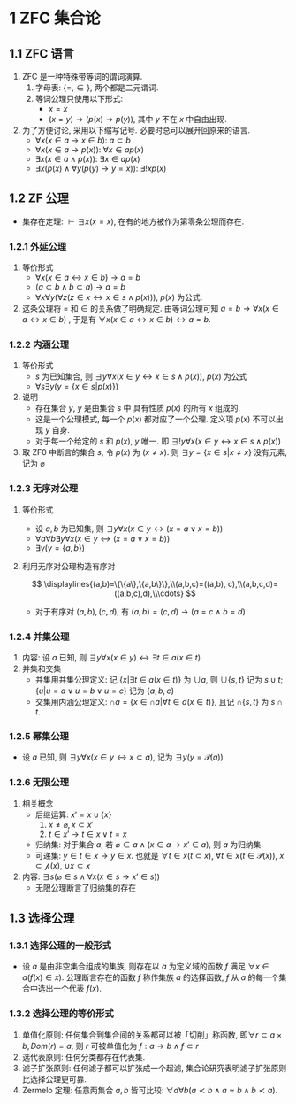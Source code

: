 # 1 ZFC 集合论

## 1.1 ZFC 语言
1. ZFC 是一种特殊带等词的谓词演算.
    1. 字母表: $\{= ,\in\}$, 两个都是二元谓词.
    2. 等词公理只使用以下形式:
        - $x=x$
        - $(x=y)\to (p(x)\to p(y))$, 其中 $y$ 不在 $x$ 中自由出现.
2. 为了方便讨论, 采用以下缩写记号. 必要时总可以展开回原来的语言.
    - $\forall x(x\in a\to x\in b)$: $a\subset b$
    - $\forall x(x\in a\to p(x))$: $\forall x\in ap(x)$
    - $\exists x(x\in a \wedge p(x))$: $\exists x\in ap(x)$
    - $\exists x(p(x)\wedge \forall y(p(y)\to y=x))$: $\exists !xp(x)$

## 1.2 ZF 公理
- 集存在定理: $\vdash \exists x(x=x)$, 在有的地方被作为第零条公理而存在.

### 1.2.1 外延公理
1. 等价形式
    - $\forall x(x\in a\leftrightarrow x\in b)\to a=b$
    - $(a\subset b \wedge b\subset a)\to a=b$
    - $\forall x\forall y(\forall z(z\in x\leftrightarrow x\in s \wedge p(x)))$, $p(x)$ 为公式.
2. 这条公理将 $=$ 和 $\in$ 的关系做了明确规定. 由等词公理可知 $a=b\to \forall x(x\in a\leftrightarrow x\in b)$ , 于是有 $\forall x(x\in a\leftrightarrow x\in b)\leftrightarrow a=b$.

### 1.2.2 内涵公理
1. 等价形式
    - $s$ 为已知集合, 则 $\exists y\forall x(x\in y\leftrightarrow x\in s \wedge p(x))$, $p(x)$ 为公式
    - $\forall s\exists y(y=\{x\in s|p(x)\})$
2. 说明
    - 存在集合 $y$, $y$ 是由集合 $s$ 中 具有性质 $p(x)$ 的所有 $x$ 组成的.
    - 这是一个公理模式, 每一个 $p(x)$ 都对应了一个公理. 定义项 $p(x)$ 不可以出现 $y$ 自身.
    - 对于每一个给定的 $s$ 和 $p(x)$, $y$ 唯一. 即 $\exists !y\forall x(x\in y \leftrightarrow x\in s\wedge p(x))$
3. 取 ZF0 中断言的集合 $s$, 令 $p(x)$ 为 $(x\neq x)$. 则 $\exists y=\{x\in s|x\neq x\}$ 没有元素, 记为 $\varnothing$

### 1.2.3 无序对公理
1. 等价形式
    - 设 $a, b$ 为已知集, 则 $\exists y \forall x(x\in y \leftrightarrow (x=a \vee x=b))$
    - $\forall a\forall b\exists y\forall x(x\in y \leftrightarrow (x=a \vee x=b))$
    - $\exists y(y=\{a,b\})$
2. 利用无序对公理构造有序对

    $$
    \displaylines{(a,b)=\{\{a\},\{a,b\}\},\\(a,b,c)=((a,b), c),\\(a,b,c,d)=((a,b,c),d),\\\cdots}
    $$
    
    - 对于有序对 $(a,b),(c,d)$, 有 $(a,b)=(c,d)\to (a=c\wedge b=d)$

### 1.2.4 并集公理
1. 内容: 设 $a$ 已知, 则 $\exists y\forall x(x\in y)\leftrightarrow \exists t\in a(x\in t)$
2. 并集和交集
    - 并集用并集公理定义: 记 $\{x|\exists t\in a(x\in t)\}$ 为 $\cup a$, 则 $\cup \{s,t\}$ 记为 $s\cup t$; $\{u|u=a\vee u=b\vee u=c\}$ 记为 $\{a, b, c\}$
    - 交集用内涵公理定义: $\cap a=\{x\in \cap a|\forall t\in a(x\in t)\}$, 且记 $\cap \{s,t\}$ 为 $s\cap t$.

### 1.2.5 幂集公理
- 设 $a$ 已知, 则 $\exists y\forall x(x\in y \leftrightarrow x\subset a)$, 记为 $\exists y(y=\mathcal{P}(a))$

### 1.2.6 无限公理
1. 相关概念
    - 后继运算: $x'=x\cup\{x\}$
        1. $x\neq \varnothing, x\subset x'$
        2. $t\in x' \to t\in x\vee t=x$
    - 归纳集: 对于集合 $a$, 若 $\varnothing \in a \wedge (x\in a \to x'\in a)$, 则 $a$ 为归纳集.
    - 可递集: $y\in t\in x \to y\in x$. 也就是 $\forall t \in x(t\subset x)$, $\forall t\in x(t\in \mathcal{P}(x))$, $x\subset \mathcal{p}(x)$, $\cup x\subset x$
2. 内容: $\exists s(\varnothing \in s \wedge \forall x(x\in s \to x'\in s))$
    - 无限公理断言了归纳集的存在

## 1.3 选择公理
### 1.3.1 选择公理的一般形式
- 设 $a$ 是由非空集合组成的集族, 则存在以 $a$ 为定义域的函数 $f$ 满足 $\forall x\in a(f(x)\in x)$. 公理断言存在的函数 $f$ 称作集族 $a$ 的选择函数, $f$ 从 $a$ 的每一个集合中选出一个代表 $f(x)$.

### 1.3.2 选择公理的等价形式
1. 单值化原则: 任何集合到集合间的关系都可以被「切削」称函数, 即$\forall r\subset a\times b, Dom(r)=a$, 则 $r$ 可被单值化为 $f:a\to b\wedge f\subset r$
2. 选代表原则: 任何分类都存在代表集.
3. 滤子扩张原则: 任何滤子都可以扩张成一个超滤, 集合论研究表明滤子扩张原则比选择公理更可靠.
4. Zermelo 定理: 任意两集合 $a,b$ 皆可比较: $\forall a\forall b(a\prec b\wedge a\approx b\wedge b\prec a)$.